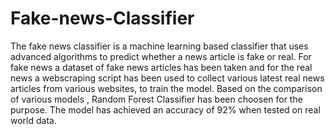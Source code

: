 # Fake-news-Classifier
The fake news classifier is a machine learning based classifier that uses advanced algorithms to predict whether a news article is fake or real.
For fake news a dataset of fake news articles has been taken and for the real news a webscraping script has been used to collect various latest real news articles from various websites, to train the model.
Based on the comparison of various models , Random Forest Classifier has been choosen for the purpose.
The model has achieved an accuracy of 92% when tested on real world data.
